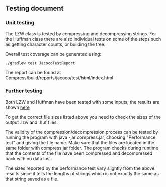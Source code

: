 ## Testing document

### Unit testing

The LZW class is tested by compressing and decompressing strings. For the Huffman class there are also individual tests on some of the steps
such as getting character counts, or building the tree.

Overall test coverage can be generated using:
```
./gradlew test JacocoTestReport
```
The report can be found at Compress/build/reports/jacoco/test/html/index.html


### Further testing

Both LZW and Huffman have been tested with some inputs, the results are shown [here](https://github.com/Henri0088/File-Compression/blob/main/Documentation/Implementation.md#performance-comparison)

To get the correct file sizes listed above you need to check the sizes of the output .lzw and .huf files.

The validity of the compression/decompression process can be tested by running the program with java -jar compress.jar, choosing "Performance test" and giving the file name. Make sure that the files are located in the same folder with compress.jar folder.
The program checks during runtime that the contents of the file have been compressed and decompressed back with no data lost.

The sizes reported by the performance test vary slightly from the above results since it tells the lengths of strings which is not exactly the same as that string saved as a file.
